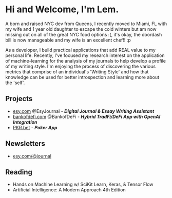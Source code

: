 # Hi and Welcome, I'm Lem. 

A born and raised NYC dev from Queens, I recently moved to Miami, FL with my wife and 1 year old daughter to escape the cold winters but am now missing out on all of the great NYC food options :(, it's okay, the doordash bill is now manageable and my wife is an excellent chef!! :p


As a developer, I build practical applications that add REAL value to my personal life. Recently, I've focused my research interest on the application of machine-learning for the analysis of my journals to help develop a profile of my writing style. I'm enjoying the process of discovering the various metrics that comprise of an individual's 'Writing Style' and how that knowledge can be used for better introspection and learning more about the 'self'.

## Projects

<!-- - [pro.dev][ProDev] - ***My Portfolio && Tech Newsletter***  -->
 - [esy.com][EsyHome] @EsyJournal - ***Digital Journal & Essay Writing Assistant***
 - [bankofdefi.com][BankofDeFiHome] @BankofDeFi - ***Hybrid TradFi/DeFi App with OpenAI Integration***
 - [PKR.bet][PKR]  - ***Poker App***
<!--   - [wordtoken.com][WordTokenHome] @WordToken - ***AI Prompt Guides & Tutorials*** -->

## Newsletters
- [esy.com/@journal][EsyJournal]


## Reading
* Hands on Machine Learning w/ SciKit Learn, Keras, & Tensor Flow
* Artificial Intelligence: A Modern Approach 4th Edition



[EsyHome]: https://www.esy.com/
[EsyJournal]: https://www.esy.com/@journal
[EsyEdu]: https://www.esy.com/@ai
[WordTokenHome]: https://www.wordtoken.com
[BankofDeFiHome]: https://www.bankofdefi.com
[TwitterProfile]: https://twitter.com/EsyJournal
[ProDev]: https://www.pro.dev
[ProDevNews]: https://www.pro.dev/newsletter
[PKR]: https://www.pkr.bet
